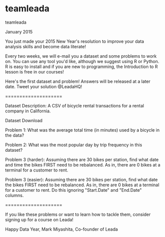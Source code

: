 # teamleada
teamleada

January 2015

You just made your 2015 New Year's resolution to improve your data analysis skills and become data literate!

Every two weeks, we will e-mail you a dataset and some problems to work on. You can use any tool you'd like, although we suggest using R or Python. R is easy to install and if you are new to programming, the Introduction to R lesson is free in our courses!

Here's the first dataset and problem! Answers will be released at a later date. Tweet your solution @LeadaHQ!

====================

Dataset Description: A CSV of bicycle rental transactions for a rental company in California.

Dataset Download

Problem 1: What was the average total time (in minutes) used by a bicycle in the data?

Problem 2: What was the most popular day by trip frequency in this dataset?

Problem 3 (harder): Assuming there are 30 bikes per station, find what date and time the bikes FIRST need to be rebalanced. As in, there are 0 bikes at a terminal for a customer to rent. 

Problem 3 (easier): Assuming there are 30 bikes per station, find what date the bikes FIRST need to be rebalanced. As in, there are 0 bikes at a terminal for a customer to rent. Do this ignoring "Start.Date" and "End.Date" columns.

====================

If you like these problems or want to learn how to tackle them, consider signing up for a course on Leada!

Happy Data Year,
Mark Miyashita, Co-founder of Leada
